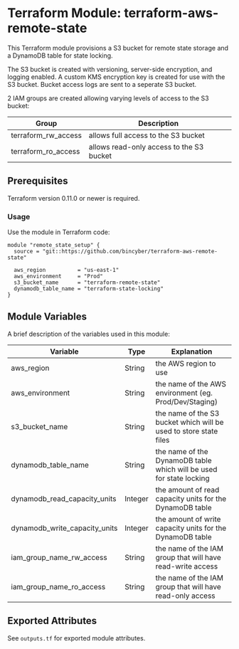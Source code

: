 # Terraform Module: terraform-aws-remote-state

This Terraform module provisions a S3 bucket for remote state storage and a DynamoDB table for state locking.

The S3 bucket is created with versioning, server-side encryption, and logging enabled. A custom KMS encryption key is created for use with the S3 bucket. Bucket access logs are sent to a seperate S3 bucket.

2 IAM groups are created allowing varying levels of access to the S3 bucket:

| Group | Description
| -------- | --------
| terraform_rw_access | allows full access to the S3 bucket
| terraform_ro_access | allows read-only access to the S3 bucket


## Prerequisites

Terraform version 0.11.0 or newer is required.


### Usage

Use the module in Terraform code:

    module "remote_state_setup" {
      source = "git::https://github.com/bincyber/terraform-aws-remote-state"

      aws_region          = "us-east-1"
      aws_environment     = "Prod"
      s3_bucket_name      = "terraform-remote-state"
      dynamodb_table_name = "terraform-state-locking"
    }


## Module Variables

A brief description of the variables used in this module:

| Variable | Type | Explanation
| -------- | -------- | --------
| aws_region | String | the AWS region to use
| aws_environment | String | the name of the AWS environment (eg. Prod/Dev/Staging)
| s3_bucket_name | String | the name of the S3 bucket which will be used to store state files
| dynamodb_table_name | String | the name of the DynamoDB table which will be used for state locking
| dynamodb_read_capacity_units | Integer | the amount of read capacity units for the DynamoDB table
| dynamodb_write_capacity_units | Integer | the amount of write capacity units for the DynamoDB table
| iam_group_name_rw_access | String | the name of the IAM group that will have read-write access
| iam_group_name_ro_access | String | the name of the IAM group that will have read-only access


## Exported Attributes

See `outputs.tf` for exported module attributes.

